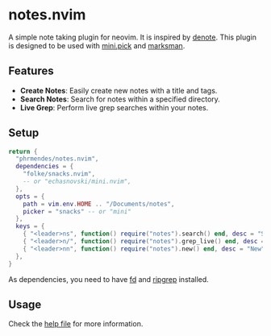 # notes.nvim

A simple note taking plugin for neovim. It is inspired by [denote](https://github.com/protesilaos/denote). This plugin is designed to be used with [mini.pick](https://github.com/echasnovski/mini.pick) and [marksman](https://github.com/artempyanykh/marksman).

## Features

- **Create Notes**: Easily create new notes with a title and tags.
- **Search Notes**: Search for notes within a specified directory.
- **Live Grep**: Perform live grep searches within your notes.

## Setup

```lua
return {
  "phrmendes/notes.nvim",
  dependencies = {
    "folke/snacks.nvim",
    -- or "echasnovski/mini.nvim",
  },
  opts = {
    path = vim.env.HOME .. "/Documents/notes",
    picker = "snacks" -- or "mini"
  },
  keys = {
    { "<leader>ns", function() require("notes").search() end, desc = "Search" },
    { "<leader>n/", function() require("notes").grep_live() end, desc = "Live grep" },
    { "<leader>nn", function() require("notes").new() end, desc = "New" },
  },
}
```

As dependencies, you need to have [fd](https://github.com/sharkdp/fd) and [ripgrep](https://github.com/BurntSushi/ripgrep) installed.

## Usage

Check the [help file](./doc/notes.txt) for more information.
